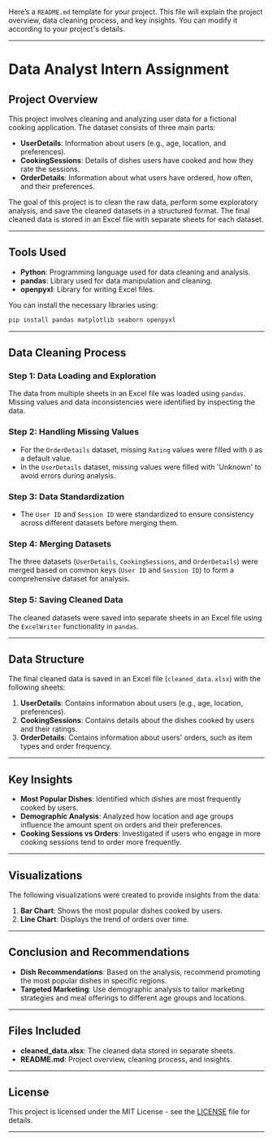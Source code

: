 Here’s a `README.md` template for your project. This file will explain the project overview, data cleaning process, and key insights. You can modify it according to your project's details.

---

# Data Analyst Intern Assignment

## Project Overview

This project involves cleaning and analyzing user data for a fictional cooking application. The dataset consists of three main parts:

- **UserDetails**: Information about users (e.g., age, location, and preferences).
- **CookingSessions**: Details of dishes users have cooked and how they rate the sessions.
- **OrderDetails**: Information about what users have ordered, how often, and their preferences.

The goal of this project is to clean the raw data, perform some exploratory analysis, and save the cleaned datasets in a structured format. The final cleaned data is stored in an Excel file with separate sheets for each dataset.

---

## Tools Used

- **Python**: Programming language used for data cleaning and analysis.
- **pandas**: Library used for data manipulation and cleaning.
- **openpyxl**: Library for writing Excel files.

You can install the necessary libraries using:

```bash
pip install pandas matplotlib seaborn openpyxl
```

---

## Data Cleaning Process

### Step 1: Data Loading and Exploration
The data from multiple sheets in an Excel file was loaded using `pandas`. Missing values and data inconsistencies were identified by inspecting the data.

### Step 2: Handling Missing Values
- For the `OrderDetails` dataset, missing `Rating` values were filled with `0` as a default value.
- In the `UserDetails` dataset, missing values were filled with 'Unknown' to avoid errors during analysis.

### Step 3: Data Standardization
- The `User ID` and `Session ID` were standardized to ensure consistency across different datasets before merging them.

### Step 4: Merging Datasets
The three datasets (`UserDetails`, `CookingSessions`, and `OrderDetails`) were merged based on common keys (`User ID` and `Session ID`) to form a comprehensive dataset for analysis.

### Step 5: Saving Cleaned Data
The cleaned datasets were saved into separate sheets in an Excel file using the `ExcelWriter` functionality in `pandas`.

---

## Data Structure

The final cleaned data is saved in an Excel file (`cleaned_data.xlsx`) with the following sheets:

1. **UserDetails**: Contains information about users (e.g., age, location, preferences).
2. **CookingSessions**: Contains details about the dishes cooked by users and their ratings.
3. **OrderDetails**: Contains information about users' orders, such as item types and order frequency.

---

## Key Insights

- **Most Popular Dishes**: Identified which dishes are most frequently cooked by users.
- **Demographic Analysis**: Analyzed how location and age groups influence the amount spent on orders and their preferences.
- **Cooking Sessions vs Orders**: Investigated if users who engage in more cooking sessions tend to order more frequently.

---

## Visualizations

The following visualizations were created to provide insights from the data:

1. **Bar Chart**: Shows the most popular dishes cooked by users.
2. **Line Chart**: Displays the trend of orders over time.
---

## Conclusion and Recommendations

- **Dish Recommendations**: Based on the analysis, recommend promoting the most popular dishes in specific regions.
- **Targeted Marketing**: Use demographic analysis to tailor marketing strategies and meal offerings to different age groups and locations.

---

## Files Included

- **cleaned_data.xlsx**: The cleaned data stored in separate sheets.
- **README.md**: Project overview, cleaning process, and insights.

---

## License

This project is licensed under the MIT License - see the [LICENSE](LICENSE) file for details.

---
